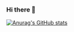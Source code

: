### Hi there 👋
[![Anurag's GitHub stats](https://github-readme-stats.vercel.app/api?username=JeongA-Shin)](https://github.com/JeongA-Shin/github-readme-stats)
<!--
**JeongA-Shin/JeongA-Shin** is a ✨ _special_ ✨ repository because its `README.md` (this file) appears on your GitHub profile.

Here are some ideas to get you started:

- 🔭 I’m currently working on ...
- 🌱 I’m currently learning ...
- 👯 I’m looking to collaborate on ...
- 🤔 I’m looking for help with ...
- 💬 Ask me about ...
- 📫 How to reach me: ...
- 😄 Pronouns: ...
- ⚡ Fun fact: ...
-->
